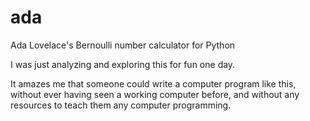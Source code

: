# ada

Ada Lovelace's Bernoulli number calculator for Python

I was just analyzing and exploring this for fun one day.

It amazes me that someone could write a computer program like this, without ever having seen a working computer before, and without any resources to teach them any computer programming.
